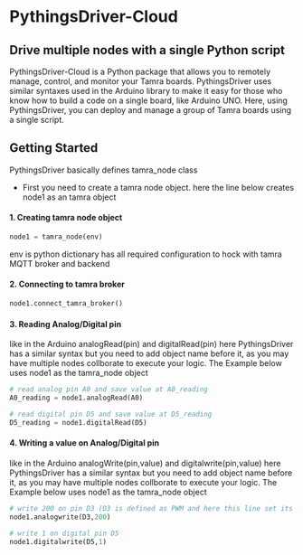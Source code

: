 # PythingsDriver-Cloud
## Drive multiple nodes with a single Python script

PythingsDriver-Cloud is a Python package that allows you to remotely manage, control, and monitor your Tamra boards. PythingsDriver uses similar syntaxes used in the Arduino library to make it easy for those who know how to build a code on a single board, like Arduino UNO. Here, using PythingsDriver, you can deploy and manage a group of Tamra boards using a single script.

## Getting Started
PythingsDriver basically defines tamra_node class
- First you need to create a tamra node object. here the line below creates node1 as an tamra object
#### 1. Creating tamra node object

```py
node1 = tamra_node(env)
```
env is python dictionary has all required configuration to hock with tamra MQTT broker and backend

#### 2. Connecting to tamra broker

```py
node1.connect_tamra_broker()
```
#### 3. Reading Analog/Digital pin
like in the Arduino analogRead(pin) and digitalRead(pin) here PythingsDriver has a similar syntax but you need to add object name before it, as you may have multiple nodes collborate to execute your logic. The Example below uses node1 as the tamra_node object

```py
# read analog pin A0 and save value at A0_reading
A0_reading = node1.analogRead(A0)
```

```py
# read digital pin D5 and save value at D5_reading
D5_reading = node1.digitalRead(D5)
```

#### 4. Writing a value on Analog/Digital pin
like in the Arduino analogWrite(pin,value) and digitalwrite(pin,value) here PythingsDriver has a similar syntax but you need to add object name before it, as you may have multiple nodes collborate to execute your logic. The Example below uses node1 as the tamra_node object

```py
# write 200 on pin D3 (D3 is defined as PWM and here this line set its value to be 200)
node1.analogwrite(D3,200)
```

```py
# write 1 on digital pin D5
node1.digitalwrite(D5,1)
```
